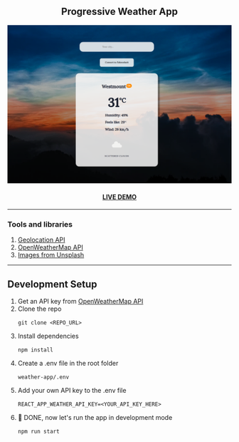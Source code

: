 <h2 align="center">
    Progressive Weather App
</h2>
<p align="center">
    <img src="public/og.png" alt="Demo Image">
</p>
<h4 align="center"><a href="https://www.web-app-gray.now.sh" target="_blank" rel="noopener noreferrer">LIVE DEMO</a></h4>

---
### Tools and libraries
1. [Geolocation API](https://developer.mozilla.org/en-US/docs/Web/API/Geolocation_API)
2. [OpenWeatherMap API](https://openweathermap.org/api)
3. [Images from Unsplash](https://unsplash.com/)

---

## Development Setup

1. Get an API key from [OpenWeatherMap API](https://openweathermap.org/api)
2. Clone the repo
   ```shell
   git clone <REPO_URL>
   ```
3. Install dependencies
   ```shell
   npm install
   ```
4. Create a .env file in the root folder
   ```shell
   weather-app/.env
   ```
5. Add your own API key to the .env file
   ```shell
   REACT_APP_WEATHER_API_KEY=<YOUR_API_KEY_HERE>
   ```
6. :tada: DONE, now let's run the app in development mode
   ```shell
   npm run start
   ```


